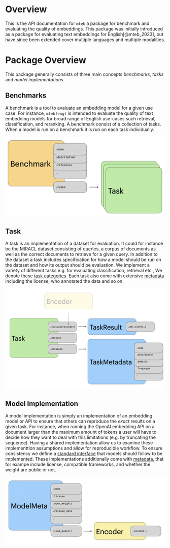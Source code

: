 
# Overview


This is the API documentation for `mteb` a package for benchmark and evaluating the quality of embeddings. 
This package was initially introduced as a package for evaluating text embeddings for English[@mteb_2023], but have since been extended cover multiple languages and multiple modalities.
<!-- TODO add [@mmteb_2025] [@mieb_2025]. --> 

# Package Overview
This package generally consists of three main concepts *benchmarks*, *tasks* and *model implementations*.

## Benchmarks

A benchmark is a tool to evaluate an embedding model for a given use case. For instance, `mteb(eng)` is intended 
to evaluate the quality of text embedding models for broad range of English use-cases such retrieval, classification, and reranking. 
A benchmark consist of a collection of tasks. When a model is run on a benchmark it is run on each task individually.

![](images/visualizations/benchmark_explainer.png)

## Task

A task is an implementation of a dataset for evaluation. It could for instance be the MIRACL dataset consisting of queries, a corpus of documents 
as well as the correct documents to retrieve for a given query. In addition to the dataset a task includes specification for how a model should be run on the dataset and how its output should be evaluation. We implement a variety of different tasks e.g. for evaluating classification, retrieval etc., We denote these [task categories](tasks.md). Each task also come with extensive [metadata](api/task.md#metadata) including the license, who annotated the data and so on.

![](images/visualizations/task_explainer.png)

## Model Implementation

A model implementation is simply an implementation of an embedding model or API to ensure that others can reproduce the *exact* results on a given task.
For instance, when running the OpenAI embedding API on a document larger than the maximum amount of tokens a user will have to decide how they want to
deal with this limitations (e.g. by truncating the sequence). Having a shared implementation allow us to examine these implementtion assumptions and allow
for reproducible workflow. To ensure consistency we define a [standard interface](api/model.md#the-encoder-interface) that models should follow to be implemented. These implementations additionally come with [metadata](api/model.md#metadata), that for exampe include license, compatible frameworks, and whether the weight are public or not.

![](images/visualizations/modelmeta_explainer.png)
